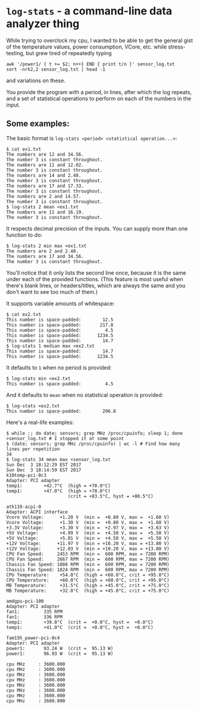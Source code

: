 # `log-stats` - a command-line data analyzer thing

While trying to overclock my cpu, I wanted to be able to get the
general gist of the temperature values, power consumption, VCore,
etc. while stress-testing, but grew tired of repeatedly typing
```
awk '/power1/ { t += $2; n++} END { print t/n }' sensor_log.txt
sort -nrk2,2 sensor_log.txt | head -1
```
and variations on these.

You provide the program with a period, in lines, after which the
log repeats, and a set of statistical operations to perform on 
each of the numbers in the input.

## Some examples:
The basic format is `log-stats <period> <statistical operation...>`:
```
$ cat ex1.txt
The numbers are 12 and 34.56.
The number 3 is constant throughout.
The numbers are 11 and 12.02.
The number 3 is constant throughout.
The numbers are 14 and 2.48.
The number 3 is constant throughout.
The numbers are 17 and 17.33.
The number 3 is constant throughout.
The numbers are 2 and 14.57.
The number 3 is constant throughout.
$ log-stats 2 mean <ex1.txt
The numbers are 11 and 16.19.
The number 3 is constant throughout.
```
It respects decimal precision of the inputs.
You can supply more than one function to do:
```
$ log-stats 2 min max <ex1.txt
The numbers are 2 and 2.48.
The numbers are 17 and 34.56.
The number 3 is constant throughout.
```
You'll notice that it only lists the second line once, because it
is the same under each of the provided functions. (This feature
is most useful when there's blank lines, or headers/titles, which
are always the same and you don't want to see too much of them.)

It supports variable amounts of whitespace:
```
$ cat ex2.txt
This number is space-padded:        12.5
This number is space-padded:       217.8
This number is space-padded:         4.5
This number is space-padded:      1234.5
This number is space-padded:        14.7
$ log-stats 1 median max <ex2.txt
This number is space-padded:        14.7
This number is space-padded:      1234.5
```
It defaults to `1` when no period is provided:
```
$ log-stats min <ex2.txt
This number is space-padded:         4.5
```
And it defaults to `mean` when no statistical operation is provided:
```
$ log-stats <ex2.txt
This number is space-padded:        296.8
```

Here's a real-life examples:
```
$ while :; do date; sensors; grep MHz /proc/cpuinfo; sleep 1; done >sensor_log.txt # I stopped it at some point
$ (date; sensors; grep MHz /proc/cpuinfo) | wc -l # Find how many lines per repetition
34
$ log-stats 34 mean max <sensor_log.txt
Sun Dec  3 18:12:29 EST 2017
Sun Dec  3 18:14:59 EST 2017
k10temp-pci-0c3
Adapter: PCI adapter
temp1:        +42.7°C  (high = +70.0°C)
temp1:        +47.0°C  (high = +70.0°C)
                       (crit = +83.5°C, hyst = +80.5°C)

atk110-acpi-0
Adapter: ACPI interface
Vcore Voltage:      +1.20 V  (min =  +0.80 V, max =  +1.60 V)
Vcore Voltage:      +1.30 V  (min =  +0.80 V, max =  +1.60 V)
+3.3V Voltage:      +3.30 V  (min =  +2.97 V, max =  +3.63 V)
+5V Voltage:        +4.99 V  (min =  +4.50 V, max =  +5.50 V)
+5V Voltage:        +5.01 V  (min =  +4.50 V, max =  +5.50 V)
+12V Voltage:      +11.97 V  (min = +10.20 V, max = +13.80 V)
+12V Voltage:      +12.03 V  (min = +10.20 V, max = +13.80 V)
CPU Fan Speed:     2453 RPM  (min =  600 RPM, max = 7200 RPM)
CPU Fan Speed:     2667 RPM  (min =  600 RPM, max = 7200 RPM)
Chassis Fan Speed: 1808 RPM  (min =  600 RPM, max = 7200 RPM)
Chassis Fan Speed: 1824 RPM  (min =  600 RPM, max = 7200 RPM)
CPU Temperature:    +54.0°C  (high = +60.0°C, crit = +95.0°C)
CPU Temperature:    +60.0°C  (high = +60.0°C, crit = +95.0°C)
MB Temperature:     +31.5°C  (high = +45.0°C, crit = +75.0°C)
MB Temperature:     +32.0°C  (high = +45.0°C, crit = +75.0°C)

amdgpu-pci-100
Adapter: PCI adapter
fan1:         335 RPM
fan1:         336 RPM
temp1:        +39.8°C  (crit =  +0.0°C, hyst =  +0.0°C)
temp1:        +41.0°C  (crit =  +0.0°C, hyst =  +0.0°C)

fam15h_power-pci-0c4
Adapter: PCI adapter
power1:       93.24 W  (crit =  95.13 W)
power1:       96.93 W  (crit =  95.13 W)

cpu MHz		: 3600.000
cpu MHz		: 3600.000
cpu MHz		: 3600.000
cpu MHz		: 3600.000
cpu MHz		: 3600.000
cpu MHz		: 3600.000
cpu MHz		: 3600.000
cpu MHz		: 3600.000
```

